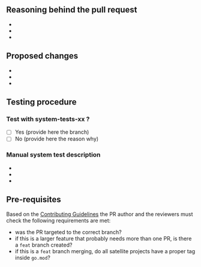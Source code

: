 ## Reasoning behind the pull request
- 
- 
- 
  
## Proposed changes
- 
- 
- 

## Testing procedure
### Test with system-tests-xx ?
- [ ] Yes (provide here the branch)
- [ ] No (provide here the reason why)

### Manual system test description

- 
- 
- 

## Pre-requisites

Based on the [Contributing Guidelines](https://github.com/multiversx/mx-chain-go/blob/master/.github/CONTRIBUTING.md#branches-management) the PR author and the reviewers must check the following requirements are met:
- was the PR targeted to the correct branch?
- if this is a larger feature that probably needs more than one PR, is there a `feat` branch created?
- if this is a `feat` branch merging, do all satellite projects have a proper tag inside `go.mod`?
